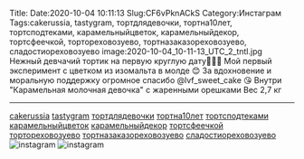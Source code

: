 Title:
Date:2020-10-04 10:11:13
Slug:CF6vPknACkS
Category:Инстаграм
Tags:cakerussia, tastygram, тортдлядевочки, тортна10лет, тортсподтеками, карамельныйцветок, карамельныйдекор, тортсфеечкой, тортореховозуево, тортназаказореховозуево, сладостиореховозуево
image:2020-10-04_10-11-13_UTC_2_tntl.jpg
Нежный девчачий тортик на первую круглую дату🎉🎉🎉
Мой первый эксперимент с цветком из изомальта в молде 😊
За вдохновение и моральную поддержку огромное спасибо @lvf_sweet_cake 😘
Внутри "Карамельная молочная девочка" с жаренными орешками
Вес 2,7 кг
________________________
[cakerussia]({tag}cakerussia) [tastygram]({tag}tastygram) [тортдлядевочки]({tag}тортдлядевочки) [тортна10лет]({tag}тортна10лет) [тортсподтеками]({tag}тортсподтеками) [карамельныйцветок]({tag}карамельныйцветок) [карамельныйдекор]({tag}карамельныйдекор) [тортсфеечкой]({tag}тортсфеечкой) [тортореховозуево]({tag}тортореховозуево) [тортназаказореховозуево]({tag}тортназаказореховозуево) [сладостиореховозуево]({tag}сладостиореховозуево)
![instagram]({attach}images/2020-10-04_10-11-13_UTC_2.jpg)
![instagram]({attach}images/2020-10-04_10-11-13_UTC_1.jpg)
